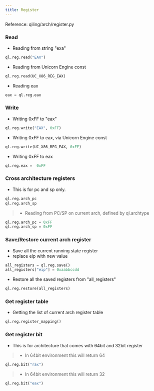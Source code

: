 ```yaml
---
title: Register
---
```


Reference: qiling/arch/register.py

### Read

- Reading from string "exa"

```python
ql.reg.read("EAX")
```

- Reading from Unicorn Engine const

```python
ql.reg.read(UC_X86_REG_EAX)
```

- Reading eax

```python
eax = ql.reg.eax
```


### Write

- Writing 0xFF to "eax"

```python
ql.reg.write("EAX", 0xFF)
```

- Writing 0xFF to eax, via Unicorn Engine const

```python
ql.reg.write(UC_X86_REG_EAX, 0xFF)
```

- Writing 0xFF to eax

```python
ql.reg.eax =  0xFF
```


### Cross architecture registers

- This is for pc and sp only.

```python
ql.reg.arch_pc
ql.reg.arch_sp
```

> - Reading from PC/SP on current arch, defined by ql.archtype

```python
ql.reg.arch_pc = 0xFF
ql.reg.arch_sp = 0xFF
```


### Save/Restore current arch register

- Save all the current running state register
- replace eip with new value
```python
all_registers = ql.reg.save()
all_registers["eip"] = 0xaabbccdd
```

- Restore all the saved registers from "all_registers"
```python
ql.reg.restore(all_registers)
```


### Get register table

- Getting the list of current arch register table

```python
ql.reg.register_mapping()
```


### Get register bit

- This is for architecture that comes with 64bit and 32bit register

> - In 64bit environment this will return 64

```python
ql.reg.bit("rax")
```

> - In 64bit environment this will return 32

```python
ql.reg.bit("eax")
```
